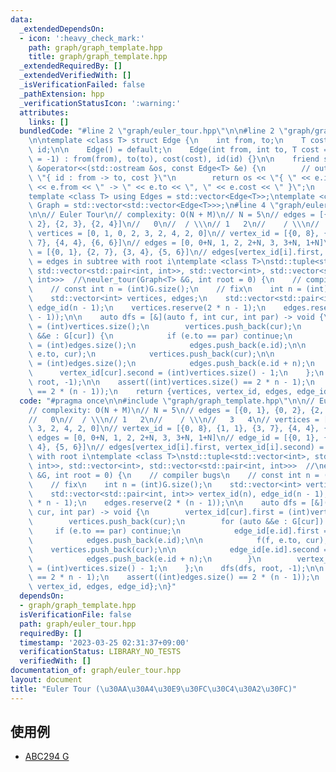 ```yaml
---
data:
  _extendedDependsOn:
  - icon: ':heavy_check_mark:'
    path: graph/graph_template.hpp
    title: graph/graph_template.hpp
  _extendedRequiredBy: []
  _extendedVerifiedWith: []
  _isVerificationFailed: false
  _pathExtension: hpp
  _verificationStatusIcon: ':warning:'
  attributes:
    links: []
  bundledCode: "#line 2 \"graph/euler_tour.hpp\"\n\n#line 2 \"graph/graph_template.hpp\"\
    \n\ntemplate <class T> struct Edge {\n    int from, to;\n    T cost;\n    int\
    \ id;\n\n    Edge() = default;\n    Edge(int from, int to, T cost = 1, int id\
    \ = -1) : from(from), to(to), cost(cost), id(id) {}\n\n    friend std::ostream\
    \ &operator<<(std::ostream &os, const Edge<T> &e) {\n        // output format:\
    \ \"{ id : from -> to, cost }\"\n        return os << \"{ \" << e.id << \" : \"\
    \ << e.from << \" -> \" << e.to << \", \" << e.cost << \" }\";\n    }\n};\n\n\
    template <class T> using Edges = std::vector<Edge<T>>;\ntemplate <class T> using\
    \ Graph = std::vector<std::vector<Edge<T>>>;\n#line 4 \"graph/euler_tour.hpp\"\
    \n\n// Euler Tour\n// complexity: O(N + M)\n// N = 5\n// edges = [{0, 1}, {0,\
    \ 2}, {2, 3}, {2, 4}]\n//   0\n//  / \\\n// 1   2\n//    / \\\n//   3   4\n//\
    \ vertices = [0, 1, 0, 2, 3, 2, 4, 2, 0]\n// vertex_id = [{0, 8}, {1, 1}, {3,\
    \ 7}, {4, 4}, {6, 6}]\n// edges = [0, 0+N, 1, 2, 2+N, 3, 3+N, 1+N]\n// edge_id\
    \ = [{0, 1}, {2, 7}, {3, 4}, {5, 6}]\n// edges[vertex_id[i].first, vertex_id[i].second)\
    \ = edges in subtree with root i\ntemplate <class T>\nstd::tuple<std::vector<int>,\
    \ std::vector<std::pair<int, int>>, std::vector<int>, std::vector<std::pair<int,\
    \ int>>>  //\neuler_tour(Graph<T> &G, int root = 0) {\n    // compiler bugs\n\
    \    // const int n = (int)G.size();\n    // fix\n    int n = (int)G.size();\n\
    \    std::vector<int> vertices, edges;\n    std::vector<std::pair<int, int>> vertex_id(n),\
    \ edge_id(n - 1);\n    vertices.reserve(2 * n - 1);\n    edges.reserve(2 * (n\
    \ - 1));\n\n    auto dfs = [&](auto f, int cur, int par) -> void {\n        vertex_id[cur].first\
    \ = (int)vertices.size();\n        vertices.push_back(cur);\n        for (auto\
    \ &&e : G[cur]) {\n            if (e.to == par) continue;\n            edge_id[e.id].first\
    \ = (int)edges.size();\n            edges.push_back(e.id);\n\n            f(f,\
    \ e.to, cur);\n            vertices.push_back(cur);\n\n            edge_id[e.id].second\
    \ = (int)edges.size();\n            edges.push_back(e.id + n);\n        }\n  \
    \      vertex_id[cur].second = (int)vertices.size() - 1;\n    };\n    dfs(dfs,\
    \ root, -1);\n\n    assert((int)vertices.size() == 2 * n - 1);\n    assert((int)edges.size()\
    \ == 2 * (n - 1));\n    return {vertices, vertex_id, edges, edge_id};\n}\n"
  code: "#pragma once\n\n#include \"graph/graph_template.hpp\"\n\n// Euler Tour\n\
    // complexity: O(N + M)\n// N = 5\n// edges = [{0, 1}, {0, 2}, {2, 3}, {2, 4}]\n\
    //   0\n//  / \\\n// 1   2\n//    / \\\n//   3   4\n// vertices = [0, 1, 0, 2,\
    \ 3, 2, 4, 2, 0]\n// vertex_id = [{0, 8}, {1, 1}, {3, 7}, {4, 4}, {6, 6}]\n//\
    \ edges = [0, 0+N, 1, 2, 2+N, 3, 3+N, 1+N]\n// edge_id = [{0, 1}, {2, 7}, {3,\
    \ 4}, {5, 6}]\n// edges[vertex_id[i].first, vertex_id[i].second) = edges in subtree\
    \ with root i\ntemplate <class T>\nstd::tuple<std::vector<int>, std::vector<std::pair<int,\
    \ int>>, std::vector<int>, std::vector<std::pair<int, int>>>  //\neuler_tour(Graph<T>\
    \ &G, int root = 0) {\n    // compiler bugs\n    // const int n = (int)G.size();\n\
    \    // fix\n    int n = (int)G.size();\n    std::vector<int> vertices, edges;\n\
    \    std::vector<std::pair<int, int>> vertex_id(n), edge_id(n - 1);\n    vertices.reserve(2\
    \ * n - 1);\n    edges.reserve(2 * (n - 1));\n\n    auto dfs = [&](auto f, int\
    \ cur, int par) -> void {\n        vertex_id[cur].first = (int)vertices.size();\n\
    \        vertices.push_back(cur);\n        for (auto &&e : G[cur]) {\n       \
    \     if (e.to == par) continue;\n            edge_id[e.id].first = (int)edges.size();\n\
    \            edges.push_back(e.id);\n\n            f(f, e.to, cur);\n        \
    \    vertices.push_back(cur);\n\n            edge_id[e.id].second = (int)edges.size();\n\
    \            edges.push_back(e.id + n);\n        }\n        vertex_id[cur].second\
    \ = (int)vertices.size() - 1;\n    };\n    dfs(dfs, root, -1);\n\n    assert((int)vertices.size()\
    \ == 2 * n - 1);\n    assert((int)edges.size() == 2 * (n - 1));\n    return {vertices,\
    \ vertex_id, edges, edge_id};\n}"
  dependsOn:
  - graph/graph_template.hpp
  isVerificationFile: false
  path: graph/euler_tour.hpp
  requiredBy: []
  timestamp: '2023-03-25 02:31:37+09:00'
  verificationStatus: LIBRARY_NO_TESTS
  verifiedWith: []
documentation_of: graph/euler_tour.hpp
layout: document
title: "Euler Tour (\u30AA\u30A4\u30E9\u30FC\u30C4\u30A2\u30FC)"
---
```


## 使用例

- [ABC294 G](https://atcoder.jp/contests/abc294/submissions/39997126)
